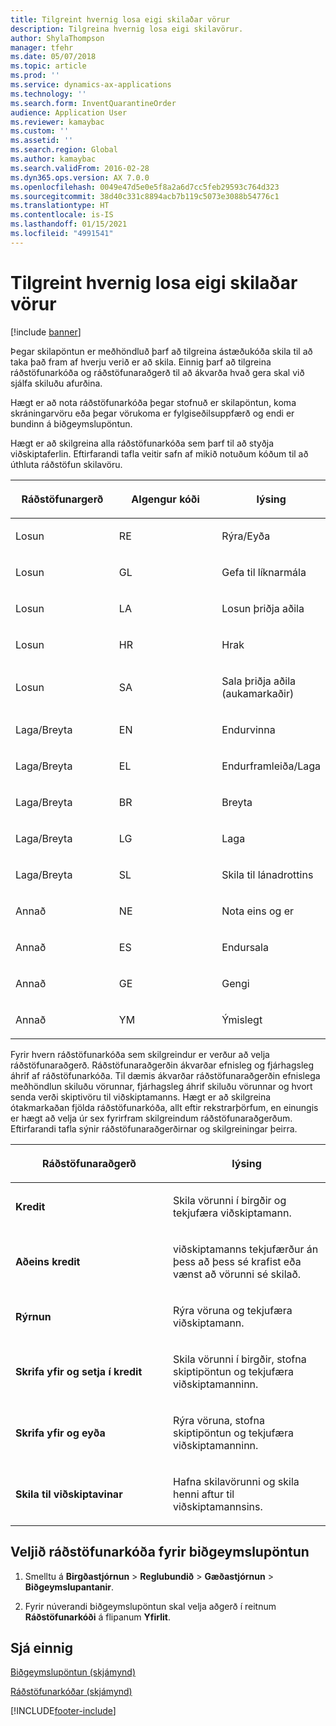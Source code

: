 ```yaml
---
title: Tilgreint hvernig losa eigi skilaðar vörur
description: Tilgreina hvernig losa eigi skilavörur.
author: ShylaThompson
manager: tfehr
ms.date: 05/07/2018
ms.topic: article
ms.prod: ''
ms.service: dynamics-ax-applications
ms.technology: ''
ms.search.form: InventQuarantineOrder
audience: Application User
ms.reviewer: kamaybac
ms.custom: ''
ms.assetid: ''
ms.search.region: Global
ms.author: kamaybac
ms.search.validFrom: 2016-02-28
ms.dyn365.ops.version: AX 7.0.0
ms.openlocfilehash: 0049e47d5e0e5f8a2a6d7cc5feb29593c764d323
ms.sourcegitcommit: 38d40c331c8894acb7b119c5073e3088b54776c1
ms.translationtype: HT
ms.contentlocale: is-IS
ms.lasthandoff: 01/15/2021
ms.locfileid: "4991541"
---
```

# <a name="specify-how-to-dispose-of-returned-items"></a>Tilgreint hvernig losa eigi skilaðar vörur 

[!include [banner](../includes/banner.md)]


Þegar skilapöntun er meðhöndluð þarf að tilgreina ástæðukóða skila til að taka það fram af hverju verið er að skila. Einnig þarf að tilgreina ráðstöfunarkóða og ráðstöfunaraðgerð til að ákvarða hvað gera skal við sjálfa skiluðu afurðina.

Hægt er að nota ráðstöfunarkóða þegar stofnuð er skilapöntun, koma skráningarvöru eða þegar vörukoma er fylgiseðilsuppfærð og endi er bundinn á biðgeymslupöntun.

Hægt er að skilgreina alla ráðstöfunarkóða sem þarf til að styðja viðskiptaferlin. Eftirfarandi tafla veitir safn af mikið notuðum kóðum til að úthluta ráðstöfun skilavöru.

<table>
<colgroup>
<col style="width: 33%" />
<col style="width: 33%" />
<col style="width: 33%" />
</colgroup>
<thead>
<tr class="header">
<th><p>Ráðstöfunargerð</p></th>
<th><p>Algengur kóði</p></th>
<th><p>lýsing</p></th>
</tr>
</thead>
<tbody>
<tr class="odd">
<td><p>Losun</p></td>
<td><p>RE</p></td>
<td><p>Rýra/Eyða</p></td>
</tr>
<tr class="even">
<td><p>Losun</p></td>
<td><p>GL</p></td>
<td><p>Gefa til líknarmála</p></td>
</tr>
<tr class="odd">
<td><p>Losun</p></td>
<td><p>LA</p></td>
<td><p>Losun þriðja aðila</p></td>
</tr>
<tr class="even">
<td><p>Losun</p></td>
<td><p>HR</p></td>
<td><p>Hrak</p></td>
</tr>
<tr class="odd">
<td><p>Losun</p></td>
<td><p>SA</p></td>
<td><p>Sala þriðja aðila (aukamarkaðir)</p></td>
</tr>
<tr class="even">
<td><p>Laga/Breyta</p></td>
<td><p>EN</p></td>
<td><p>Endurvinna</p></td>
</tr>
<tr class="odd">
<td><p>Laga/Breyta</p></td>
<td><p>EL</p></td>
<td><p>Endurframleiða/Laga</p></td>
</tr>
<tr class="even">
<td><p>Laga/Breyta</p></td>
<td><p>BR</p></td>
<td><p>Breyta</p></td>
</tr>
<tr class="odd">
<td><p>Laga/Breyta</p></td>
<td><p>LG</p></td>
<td><p>Laga</p></td>
</tr>
<tr class="even">
<td><p>Laga/Breyta</p></td>
<td><p>SL</p></td>
<td><p>Skila til lánadrottins</p></td>
</tr>
<tr class="odd">
<td><p>Annað</p></td>
<td><p>NE</p></td>
<td><p>Nota eins og er</p></td>
</tr>
<tr class="even">
<td><p>Annað</p></td>
<td><p>ES</p></td>
<td><p>Endursala</p></td>
</tr>
<tr class="odd">
<td><p>Annað</p></td>
<td><p>GE</p></td>
<td><p>Gengi</p></td>
</tr>
<tr class="even">
<td><p>Annað</p></td>
<td><p>YM</p></td>
<td><p>Ýmislegt</p></td>
</tr>
</tbody>
</table>


Fyrir hvern ráðstöfunarkóða sem skilgreindur er verður að velja ráðstöfunaraðgerð. Ráðstöfunaraðgerðin ákvarðar efnisleg og fjárhagsleg áhrif af ráðstöfunarkóða. Til dæmis ákvarðar ráðstöfunaraðgerðin efnislega meðhöndlun skiluðu vörunnar, fjárhagsleg áhrif skiluðu vörunnar og hvort senda verði skiptivöru til viðskiptamanns. Hægt er að skilgreina ótakmarkaðan fjölda ráðstöfunarkóða, allt eftir rekstrarþörfum, en einungis er hægt að velja úr sex fyrirfram skilgreindum ráðstöfunaraðgerðum. Eftirfarandi tafla sýnir ráðstöfunaraðgerðirnar og skilgreiningar þeirra.

<table>
<colgroup>
<col style="width: 50%" />
<col style="width: 50%" />
</colgroup>
<thead>
<tr class="header">
<th><p>Ráðstöfunaraðgerð</p></th>
<th><p>lýsing</p></th>
</tr>
</thead>
<tbody>
<tr class="odd">
<td><p><strong>Kredit</strong></p></td>
<td><p>Skila vörunni í birgðir og tekjufæra viðskiptamann.</p></td>
</tr>
<tr class="even">
<td><p><strong>Aðeins kredit</strong></p></td>
<td><p>viðskiptamanns tekjufærður án þess að þess sé krafist eða vænst að vörunni sé skilað.</p></td>
</tr>
<tr class="odd">
<td><p><strong>Rýrnun</strong></p></td>
<td><p>Rýra vöruna og tekjufæra viðskiptamann.</p></td>
</tr>
<tr class="even">
<td><p><strong>Skrifa yfir og setja í kredit</strong></p></td>
<td><p>Skila vörunni í birgðir, stofna skiptipöntun og tekjufæra viðskiptamanninn.</p></td>
</tr>
<tr class="odd">
<td><p><strong>Skrifa yfir og eyða</strong></p></td>
<td><p>Rýra vöruna, stofna skiptipöntun og tekjufæra viðskiptamanninn.</p></td>
</tr>
<tr class="even">
<td><p><strong>Skila til viðskiptavinar</strong></p></td>
<td><p>Hafna skilavörunni og skila henni aftur til viðskiptamannsins.</p></td>
</tr>
</tbody>
</table>


## <a name="select-a-disposition-code-for-a-quarantine-order"></a>Veljið ráðstöfunarkóða fyrir biðgeymslupöntun

1.  Smelltu á **Birgðastjórnun** \> **Reglubundið** \> **Gæðastjórnun** \> **Biðgeymslupantanir**.

2.  Fyrir núverandi biðgeymslupöntun skal velja aðgerð í reitnum **Ráðstöfunarkóði** á flipanum **Yfirlit**.



## <a name="see-also"></a>Sjá einnig

[Biðgeymslupöntun (skjámynd)](https://technet.microsoft.com/library/aa554073(v=ax.60))

[Ráðstöfunarkóðar (skjámynd)](https://technet.microsoft.com/library/hh597113\(v=ax.60\))

  




[!INCLUDE[footer-include](../../includes/footer-banner.md)]